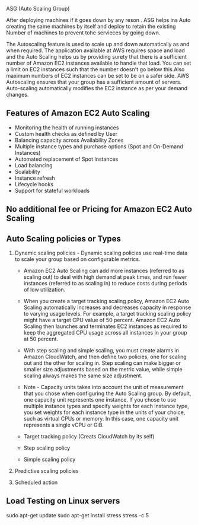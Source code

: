 ASG (Auto Scaling Group)

After deploying machines if it goes down by any reson . ASG helps ins Auto creating the same machines by itself and deploy to retain the existing Number of machines to prevent tohe servieces by going down.

The Autoscaling feature is used to scale up and down automatically as and when required.
The application available at AWS requires space and load and the Auto Scaling helps us by providing surety that there is a sufficient number of Amazon EC2 instances available to handle that load.
You can set a limit on EC2 instances such that the number doesn't go below this.Also maximum numbers of EC2 instances can be set to be on a safer side.
AWS Autoscaling ensures that your group has a sufficient amount of servers.
Auto-scaling automatically modifies the EC2 instance as per your demand changes.


## Features of Amazon EC2 Auto Scaling

- Monitoring the health of running instances
- Custom health checks as defined by User
- Balancing capacity across Availability Zones
- Multiple instance types and purchase options (Spot and On-Demand Instances)
- Automated replacement of Spot Instances
- Load balancing
- Scalability
- Instance refresh
- Lifecycle hooks
- Support for stateful workloads

## No additional fee or Pricing for Amazon EC2 Auto Scaling

## Auto Scaling policies or Types

1. Dynamic scaling policies - Dynamic scaling policies use real-time data to scale your group based on configurable metrics.
     - Amazon EC2 Auto Scaling can add more instances (referred to as scaling out) to deal with high demand at peak times, and run fewer instances (referred to as scaling in) to reduce costs during periods of low utilization. 

     - When you create a target tracking scaling policy, Amazon EC2 Auto Scaling automatically increases and decreases capacity in response to varying usage levels. For example, a target tracking scaling policy might have a target CPU value of 50 percent. Amazon EC2 Auto Scaling then launches and terminates EC2 instances as required to keep the aggregated CPU usage across all instances in your group at 50 percent.

     - With step scaling and simple scaling, you must create alarms in Amazon CloudWatch, and then define two policies, one for scaling out and the other for scaling in. Step scaling can make bigger or smaller size adjustments based on the metric value, while simple scaling always makes the same size adjustment.

     - Note - Capacity units takes into account the unit of measurement that you chose when configuring the Auto Scaling group. By default, one capacity unit represents one instance. If you chose to use multiple instance types and specify weights for each instance type, you set weights for each instance type in the units of your choice, such as virtual CPUs or memory. In this case, one capacity unit represents a single vCPU or GiB.

    - Target tracking policy (Creats CloudWatch by its self)

    - Step scaling policy
    - Simple scaling policy

2. Predictive scaling policies
3. Scheduled action

## Load Testing on Linux servers

sudo apt-get update
sudo apt-get install stress
stress -c 5